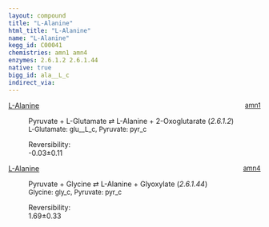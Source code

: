 ```yaml
---
layout: compound
title: "L-Alanine"
html_title: "L-Alanine"
name: "L-Alanine"
kegg_id: C00041
chemistries: amn1 amn4
enzymes: 2.6.1.2 2.6.1.44
native: true
bigg_id: ala__L_c
indirect_via:
---
```

<dl><dt class='rs-product'><a href='{{ site.url }}{{ site.baseurl }}/compounds/C00041' class='link-dark' data-bs-toggle='tooltip' data-bs-html='true' data-bs-title='KEGG: C00041'>L-Alanine</a><span style='float: right; max-width: 40%'><a href='{{ site.url }}{{ site.baseurl }}/chemistries/amn1' class='link-dark opacity-50' style='font-size: small; word-wrap: anywhere;'>amn1</a></span></dt><dd><p>Pyruvate + L-Glutamate &#8644; L-Alanine + 2-Oxoglutarate (<i>2.6.1.2</i>)<br /><span style='font-size: small;'><span data-bs-toggle='tooltip' data-bs-html='true' data-bs-title='KEGG: C00025'>L-Glutamate</span>: glu__L_c, <span data-bs-toggle='tooltip' data-bs-html='true' data-bs-title='KEGG: C00022'>Pyruvate</span>: pyr_c</span><br /><div class="reversibility_info">Reversibility: <div class="progress" style="flex-direction: row-reverse;"><div class="progress-bar bg-success" role="progressbar" style="width: 0.32%" aria-valuenow="-0.031740846557844205" aria-valuemin="0" aria-valuemax="10"></div><div class="progress-bar bg-warning" role="progressbar" style="width: 1.07%" aria-valuenow="-0.031740846557844205" aria-valuemin="0" aria-valuemax="10"></div></div><span>-0.03&plusmn;0.11</span><div class="progress"><div class="progress-bar bg-danger" role="progressbar" style="width: 0%" aria-valuenow="-0.031740846557844205" aria-valuemin="0" aria-valuemax="10"></div></div></div></p><dl></dl></dd></dl><dl><dt class='rs-product'><a href='{{ site.url }}{{ site.baseurl }}/compounds/C00041' class='link-dark' data-bs-toggle='tooltip' data-bs-html='true' data-bs-title='KEGG: C00041'>L-Alanine</a><span style='float: right; max-width: 40%'><a href='{{ site.url }}{{ site.baseurl }}/chemistries/amn4' class='link-dark opacity-50' style='font-size: small; word-wrap: anywhere;'>amn4</a></span></dt><dd><p>Pyruvate + Glycine &#8644; L-Alanine + Glyoxylate (<i>2.6.1.44</i>)<br /><span style='font-size: small;'><span data-bs-toggle='tooltip' data-bs-html='true' data-bs-title='KEGG: C00037'>Glycine</span>: gly_c, <span data-bs-toggle='tooltip' data-bs-html='true' data-bs-title='KEGG: C00022'>Pyruvate</span>: pyr_c</span><br /><div class="reversibility_info">Reversibility: <div class="progress"><div class="progress-bar bg-success" role="progressbar" style="width: 0%" aria-valuenow="0" aria-valuemin="0" aria-valuemax="100"></div></div><span>1.69&plusmn;0.33</span><div class="progress"><div class="progress-bar bg-danger" role="progressbar" style="width: 16.93%" aria-valuenow="1.6927426150048885" aria-valuemin="0" aria-valuemax="10"></div><div class="progress-bar bg-warning" role="progressbar" style="width: 3.32%" aria-valuenow="1.6927426150048885" aria-valuemin="0" aria-valuemax="10"></div></div></div></p><dl></dl></dd></dl>